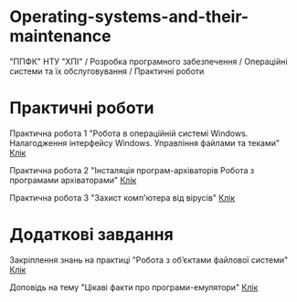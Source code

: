 # Operating-systems-and-their-maintenance
"ППФК" НТУ "ХПІ" / Розробка програмного забезпечення / Операційні системи та їх обслуговування / Практичні роботи

# Практичні роботи

Практична робота 1 "Робота в операційній системі Windows. Налагодження інтерфейсу Windows. Управління файлами та теками" [Клік](https://sharemods.com/pkvyz776vwi2/Practical_work_1.docx.html)

Практична робота 2 "Інсталяція програм-архіваторів Робота з програмами архіваторами" [Клік](https://sharemods.com/p9xk5dk5wd0t/Practical_work_2.docx.html)

Практична робота 3 "Захист комп'ютера від вірусів" [Клік](https://sharemods.com/1b9rjfdhybmu/Practical_work_3.docx.html)

# Додаткові завдання

Закріплення знань на практиці "Робота з об’єктами файлової системи" [Клік](https://sharemods.com/u8q7o0nn16o2/Practical_application_of_knowledge_Working_with_file_system_objects.docx.html)

Доповідь на тему "Цікаві факти про програми-емулятори" [Клік](https://sharemods.com/ixiqj57hr5c2/Presentation_on_Interesting_facts_about_emulator_programs.docx.html)
